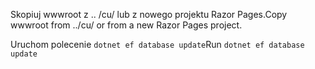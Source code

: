 <span data-ttu-id="cd3b8-101">Skopiuj wwwroot z .. /cu/ lub z nowego projektu Razor Pages.</span><span class="sxs-lookup"><span data-stu-id="cd3b8-101">Copy wwwroot from ../cu/ or from a new Razor Pages project.</span></span>

<span data-ttu-id="cd3b8-102">Uruchom polecenie `dotnet ef database update`</span><span class="sxs-lookup"><span data-stu-id="cd3b8-102">Run `dotnet ef database update`</span></span>
